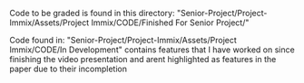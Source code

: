 
Code to be graded is found in this directory:
 "Senior-Project/Project-Immix/Assets/Project Immix/CODE/Finished For Senior Project/"
 
Code found in:
 "Senior-Project/Project-Immix/Assets/Project Immix/CODE/In Development"
contains features that I have worked on since finishing the video presentation and arent highlighted as features in the paper due to     their incompletion
